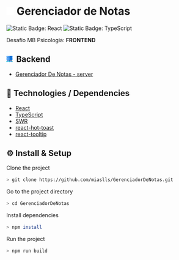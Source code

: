 # <img src="public/logo.svg" width="20" alt="Server"> Gerenciador de Notas

![Static Badge: React](https://img.shields.io/badge/React-5a5a5a?logo=react)
![Static Badge: TypeScript](https://img.shields.io/badge/TypeScript-5a5a5a?logo=typescript)

Desafio MB Psicologia: **FRONTEND**

## <img src="public/server.png" width="16" alt="Server icon">&nbsp; Backend

- [Gerenciador De Notas - server](https://github.com/miaslls/GerenciadorDeNotas-server#readme)

## 🧮 Technologies / Dependencies

- [React](https://react.dev/)
- [TypeScript](https://www.typescriptlang.org/)
- [SWR](https://swr.vercel.app/)
- [react-hot-toast](https://react-hot-toast.com/)
- [react-tooltip](https://react-tooltip.com/)

## ⚙️ Install & Setup

Clone the project

```bash
> git clone https://github.com/miaslls/GerenciadorDeNotas.git
```

Go to the project directory

```bash
> cd GerenciadorDeNotas
```

Install dependencies

```bash
> npm install
```

Run the project

```bash
> npm run build
```
